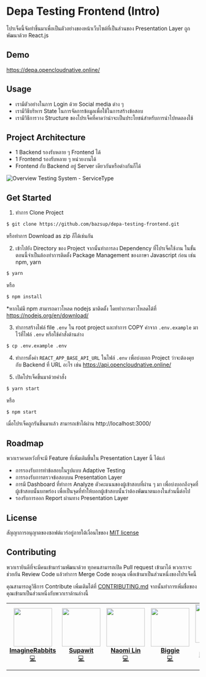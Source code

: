 # Depa Testing Frontend (Intro)

โปรเจ็คนี้จัดทำขึ้นมาเพื่อเป็นตัวอย่างของหน้าเว็บไซต์ที่เป็นส่วนของ Presentation Layer ถูกพัฒนาด้วย React.js

## Demo

https://depa.opencloudnative.online/

## Usage

- เรามีตัวอย่างในการ Login ด้วย Social media ต่าง ๆ
- เรามีวิธีบริหาร State ในการจัดการข้อมูลเพื่อใช้ในการสร้างข้อสอบ
- เรามีวิธีการวาง Structure ของโปรเจ็คที่คาดว่าน่าจะเป็นประโยชน์สำหรับการนำไปทดลองใช้

## Project Architecture

- 1 Backend รองรับหลาย ๆ Frontend ได้
- 1 Frontend รองรับหลาย ๆ หน่วยงานได้
- Frontend กับ Backend อยู่ Server เดียวกันหรือต่างกันก็ได้

![Overview Testing System  - ServiceType](https://user-images.githubusercontent.com/22396258/93670573-84668000-fac6-11ea-957f-d2a82a84913b.png)

## Get Started

1. ทำการ Clone Project

```sh
$ git clone https://github.com/bazsup/depa-testing-frontend.git
```

หรือทำการ Download as zip ก็ได้เช่นกัน

2. เข้าไปยัง Directory ของ Project จากนั้นทำการลง Dependency ที่โปรเจ็คใช้งาน ในขั้นตอนนี้จำเป็นต้องทำการติดตั้ง Package Management ของภาษา Javascript ก่อน เช่น npm, yarn

```sh
$ yarn
```

หรือ

```sh
$ npm install
```

\*หากไม่มี npm สามารถดาวโหลด nodejs มาติดตั้ง โดยทำการดาวโหลดได้ที่ https://nodejs.org/en/download/

3. ทำการสร้างไฟล์ file `.env` ใน root project และทำการ COPY ค่าจาก `.env.example` มาไว้ที่ไฟล์ `.env` หรือใช้คำสั่งด้านล่าง

```sh
$ cp .env.example .env
```

4. ทำการตั้งค่า `REACT_APP_BASE_API_URL` ในไฟล์ `.env` เพื่อบ่งบอก Project ว่าจะต้องคุยกับ Backend ที่ URL อะไร เช่น https://api.opencloudnative.online/

5. เปิดโปรเจ็คขึ้นมาด้วยคำสั่ง

```sh
$ yarn start
```

หรือ

```sh
$ npm start
```

เมื่อโปรเจ็คถูกรันขึ้นมาแล้ว สามารถเข้าได้ผ่าน http://localhost:3000/

## Roadmap

พวกเราคาดหวังที่จะมี Feature ที่เพิ่มเติมขึ้นใน Presentation Layer นี้ ได้แก่

- การรองรับการทำข้อสอบในรูปแบบ Adaptive Testing
- การรองรับการตรวจข้อสอบบน Presentation Layer
- การมี Dashboard ที่ทำการ Analyze ตัวคะแนนของผู้เข้าสอบที่ผ่าน ๆ มา เพื่อบ่งบอกถึงจุดที่ผู้เข้าสอบนั้นบกพร่อง เพื่อเป็นจุดที่ทำให้บอกผู้เข้าสอบนั้นว่าต้องพัฒนาตนเองในส่วนนี้ต่อไป
- รองรับการออก Report ผ่านทาง Presentation Layer

## License

สัญญาการอนุญาตของซอฟต์แวร์อยู่ภายใต้เงื่อนไขของ [MIT license](/LICENSE)

## Contributing

พวกเรายินดีที่จะมีคนเข้ามาร่วมพัฒนาด้วย ทุกคนสามารถเปิด Pull request เข้ามาได้ พวกเราจะช่วยกัน Review Code แล้วทำการ Merge Code ของคุณ เพื่อเข้ามาเป็นส่วนหนึ่งของโปรเจ็คนี้

คุณสามารถดูวิธีการ Contribute เพิ่มเติมได้ที่ [CONTRIBUTING.md](/CONTRIBUTING.md) จากนั้นทำการเพิ่มชื่อของคุณเข้ามาเป็นส่วนหนึ่งกับพวกเราด้านล่างนี้

<!-- prettier-ignore-start -->
<!-- markdownlint-disable -->
<table>
  <tr>
    <td align="center">
      <a href="https://github.com/imgrbs">
        <img src="https://avatars2.githubusercontent.com/u/11602960?u=e08ffeedc189ba4efc87af5452ccc2ca839f0cee&v=4" width="100px;" alt="" /><br />
        <b>ImagineRabbits</b><br />
        <a href="https://github.com/imgrbs/depa-testing-api/commits?author=imgrbs" title="Code">💻</a>
      </a>
    </td>
    <td align="center">
      <a href="https://github.com/bazsup">
        <img src="https://avatars2.githubusercontent.com/u/22396258?u=6e1fb78f3196e20d093c98d205debb10ef5e5d4e&v=4" width="100px;" alt="" /><br />
        <b>Supawit</b><br />
        <a href="https://github.com/imgrbs/depa-testing-api/commits?author=bazsup" title="Code">💻</a>
      </a>
    </td>
    <td align="center">
      <a href="https://github.com/wdrdres3qew5ts21">
        <img src="https://avatars2.githubusercontent.com/u/25000903?u=622a8832381cbddd89795db393a9e8d5b1e347df&v=4" width="100px;" alt="" /><br />
        <b>Naomi Lin</b><br />
        <a href="https://github.com/imgrbs/depa-testing-api/commits?author=wdrdres3qew5ts21" title="Code">💻</a>
      </a>
    </td>
    <td align="center">
      <a href="https://github.com/bigzaja4">
        <img src="https://avatars2.githubusercontent.com/u/24911638?u=3e3e61a6335f335ae16187dff3b4348f660f4ab7&v=4" width="100px;" alt="" /><br />
        <b>Biggie</b><br />
        <a href="https://github.com/imgrbs/depa-testing-api/commits?author=bigzaja4" title="Code">💻</a>
      </a>
    </td>
    <td align="center">
      <a href="https://github.com/mixkungz">
        <img src="https://avatars2.githubusercontent.com/u/20185035?u=99b107326654533f94afc5d4524cd4ff31722f2b&v=4" width="100px;" alt="" /><br />
        <b>
Phachara Kamthong</b><br />
        <a href="https://github.com/imgrbs/depa-testing-api/commits?author=mixkungz" title="Code">💻</a>
      </a>
    </td>
  </tr>
</table>
